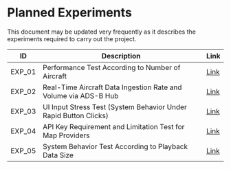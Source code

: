 # Planned Experiments

This document may be updated very frequently as it describes the experiments required to carry out the project.

| ID     | Description                                                  | Link                           |
| ------ | ------------------------------------------------------------ | ------------------------------ |
| EXP_01 | Performance Test According to Number of Aircraft             | [Link](./Experiments/exp01.md) |
| EXP_02 | Real-Time Aircraft Data Ingestion Rate and Volume via ADS-B Hub | [Link](./Experiments/exp02.md) |
| EXP_03 | UI Input Stress Test (System Behavior Under Rapid Button Clicks) | [Link](./Experiments/exp03.md) |
| EXP_04 | API Key Requirement and Limitation Test for Map Providers    | [Link](./Experiments/exp04.md) |
| EXP_05 | System Behavior Test According to Playback Data Size         | [Link](./Experiments/exp05.md) |
